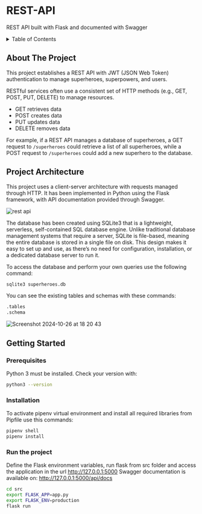 # REST-API

REST API built with Flask and documented with Swagger

<!-- TABLE OF CONTENTS -->
<details>
  <summary>Table of Contents</summary>
  <ol>
    <li>
      <a href="#about-the-project">About The Project</a>
    </li>
    <li>
      <a href="#project-architecture">Project Architecture</a>
    </li>
    <li>
      <a href="#getting-started">Getting Started</a>
      <ul>
        <li><a href="#prerequisites">Prerequisites</a></li>
        <li><a href="#installation">Installation</a></li>
        <li><a href="#run-project">Run the project</a></li>
      </ul>
    </li>
    <!-- <li><a href="#usage">Usage</a>
       <ul>
          <li><a href="#swagger-documentation">Swagger Documentation</a></li>
          <li><a href="#authorization-endpoints">Authorization Endpoints</a></li>
          <li><a href="#rest-api-endpoints">REST API Endpoints</a></li>
       </ul>
    <li>
        <a href="#example-get-all-users">Example: Get all users</a>
        <ul>
          <li><a href="#1-get-token-with-user-data">1. Get token with user data</a></li>
          <li><a href="#2-access-to-get-all-users-secured-endpoint">2. Access to Get all users secured endpoint</a></li>
       </ul>
    </li> -->
  </ol>
</details>

## About The Project

This project establishes a REST API with JWT (JSON Web Token) authentication to manage superheroes, superpowers, and users.

RESTful services often use a consistent set of HTTP methods (e.g., GET, POST, PUT, DELETE) to manage resources.

- GET retrieves data
- POST creates data
- PUT updates data
- DELETE removes data

For example, if a REST API manages a database of superheroes, a GET request to `/superheroes` could retrieve a list of all superheroes, while a POST request to `/superheroes` could add a new superhero to the database.

## Project Architecture

This project uses a client-server architecture with requests managed through HTTP. It has been implemented in Python using the Flask framework, with API documentation provided through Swagger.

![rest api](https://github.com/user-attachments/assets/ab1b6842-a650-4649-949d-07a05d96a43f)


The database has been created using SQLite3 that is a lightweight, serverless, self-contained SQL database engine. Unlike traditional database management systems that require a server, SQLite is file-based, meaning the entire database is stored in a single file on disk. This design makes it easy to set up and use, as there’s no need for configuration, installation, or a dedicated database server to run it.

To access the database and perform your own queries use the following command:

``` sh
sqlite3 superheroes.db
```

You can see the existing tables and schemas with these commands:

``` sh
.tables
.schema
```

![Screenshot 2024-10-26 at 18 20 43](https://github.com/user-attachments/assets/be15ea8b-c700-4891-8171-a9644abc7137)


## Getting Started

### Prerequisites

Python 3 must be installed. Check your version with:

```sh
python3 --version
```

### Installation

To activate pipenv virtual environment and install all required libraries from Pipfile use this commands:

```sh
pipenv shell
pipenv install
```

### Run the project

Define the Flask environment variables, run flask from src folder and access the application in the url <http://127.0.0.1:5000>
Swagger documentation is available on: <http://127.0.0.1:5000/api/docs>

```sh
cd src
export FLASK_APP=app.py
export FLASK_ENV=production
flask run
```
